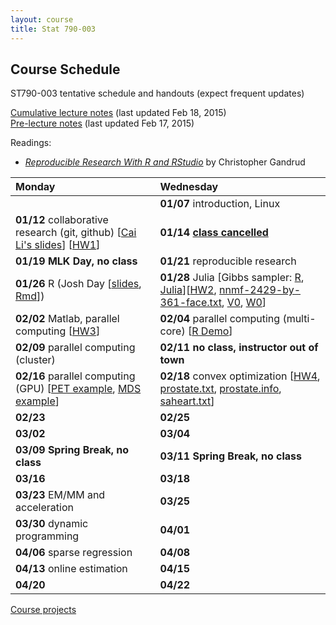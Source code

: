```yaml
---
layout: course
title: Stat 790-003
---
```


## Course Schedule

ST790-003 tentative schedule and handouts (expect frequent updates)

[Cumulative lecture notes](http://www.stat.ncsu.edu/people/zhou/courses/st790/ST790-2015-Spring-LecNotes.pdf) (last updated Feb 18, 2015)  
[Pre-lecture notes](http://www.stat.ncsu.edu/people/zhou/courses/st790/ST790-2015-Spring-Pre-LecNotes.pdf) (last updated Feb 17, 2015)


Readings:  
* [_Reproducible Research With R and RStudio_](https://github.com/christophergandrud/Rep-Res-Book) by Christopher Gandrud


| Monday | Wednesday |
|:-----------|:------------|
| | **01/07** introduction, Linux |
| **01/12** collaborative research (git, github) \[[Cai Li's slides](gitslides-CaiLi.pdf)\] \[[HW1](./ST790-2015-HW1.pdf)\] | **01/14** [**class cancelled**](https://www.ncsu.edu/emergency-information/wolfalert-01-14-15.php) |
| **01/19** **MLK Day, no class** | **01/21** reproducible research |
| **01/26** R (Josh Day \[[slides](http://rpubs.com/jtday/st790), [Rmd](./rslides-JoshDay.Rmd)\]) | **01/28** Julia \[Gibbs sampler: [R](./gibbs_r.html), [Julia](./gibbs_julia.html)\]\[[HW2](./ST790-2015-HW2.pdf), [nnmf-2429-by-361-face.txt](./nnmf-2429-by-361-face.txt), [V0](./V0.txt), [W0](./W0.txt)\] |
| **02/02** Matlab, parallel computing \[[HW3](./ST790-2015-HW3.pdf)\] | **02/04** parallel computing (multi-core) \[[R Demo](./vcsim.r)\] |
| **02/09** parallel computing (cluster) | **02/11** **no class, instructor out of town** |
| **02/16** parallel computing (GPU) \[[PET example](./pet.tar.gz), [MDS example](./mds.tar.gz)\] | **02/18** convex optimization \[[HW4](./ST790-2015-HW4.pdf), [prostate.txt](./prostate.txt), [prostate.info](./prostate.info), [saheart.txt](./saheart.txt)\] |
| **02/23** | **02/25** |
| **03/02**  | **03/04** |
| **03/09** **Spring Break, no class** | **03/11** **Spring Break, no class** |
| **03/16**  | **03/18** |
| **03/23** EM/MM and acceleration | **03/25** |
| **03/30** dynamic programming | **04/01** |
| **04/06** sparse regression | **04/08** |
| **04/13** online estimation | **04/15** |
| **04/20** | **04/22** |

[Course projects](./project.html)